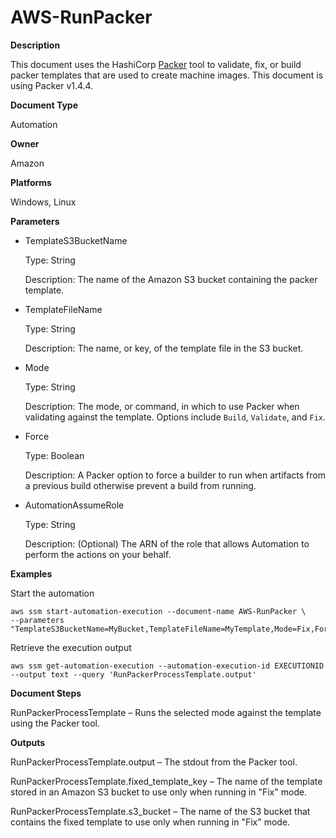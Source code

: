 # AWS\-RunPacker<a name="automation-aws-runpacker"></a>

**Description**

This document uses the HashiCorp [Packer](https://www.packer.io/) tool to validate, fix, or build packer templates that are used to create machine images\. This document is using Packer v1\.4\.4\.

**Document Type**

Automation

**Owner**

Amazon

**Platforms**

Windows, Linux

**Parameters**
+ TemplateS3BucketName

  Type: String

  Description: The name of the Amazon S3 bucket containing the packer template\.
+ TemplateFileName

  Type: String

  Description: The name, or key, of the template file in the S3 bucket\.
+ Mode

  Type: String

  Description: The mode, or command, in which to use Packer when validating against the template\. Options include `Build`, `Validate`, and `Fix`\.
+ Force

  Type: Boolean

  Description: A Packer option to force a builder to run when artifacts from a previous build otherwise prevent a build from running\. 
+ AutomationAssumeRole

  Type: String

  Description: \(Optional\) The ARN of the role that allows Automation to perform the actions on your behalf\.

**Examples**

Start the automation

```
aws ssm start-automation-execution --document-name AWS-RunPacker \
--parameters "TemplateS3BucketName=MyBucket,TemplateFileName=MyTemplate,Mode=Fix,Force=False,AutomationAssumeRole=arn:aws:iam::111122223333:role/AutomationServiceRole"
```

Retrieve the execution output

```
aws ssm get-automation-execution --automation-execution-id EXECUTIONID --output text --query 'RunPackerProcessTemplate.output'
```

**Document Steps**

RunPackerProcessTemplate – Runs the selected mode against the template using the Packer tool\.

**Outputs**

RunPackerProcessTemplate\.output – The stdout from the Packer tool\.

RunPackerProcessTemplate\.fixed\_template\_key – The name of the template stored in an Amazon S3 bucket to use only when running in "Fix" mode\.

RunPackerProcessTemplate\.s3\_bucket – The name of the S3 bucket that contains the fixed template to use only when running in "Fix" mode\.